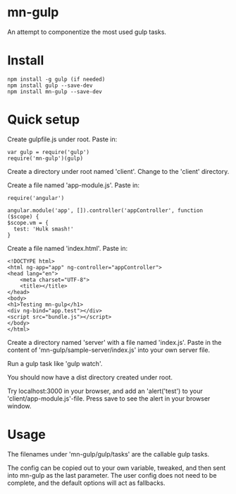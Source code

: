 mn-gulp
=======
An attempt to componentize the most used gulp tasks.

Install
=======
    npm install -g gulp (if needed)
    npm install gulp --save-dev
    npm install mn-gulp --save-dev

Quick setup
===========
Create gulpfile.js under root.
Paste in:

    var gulp = require('gulp')
    require('mn-gulp')(gulp)

Create a directory under root named 'client'.
Change to the 'client' directory.

Create a file named 'app-module.js'.
Paste in:

    require('angular')

    angular.module('app', []).controller('appController', function ($scope) {
    $scope.vm = {
      test: 'Hulk smash!'
    }

Create a file named 'index.html'.
Paste in:

    <!DOCTYPE html>
    <html ng-app="app" ng-controller="appController">
    <head lang="en">
        <meta charset="UTF-8">
        <title></title>
    </head>
    <body>
    <h1>Testing mn-gulp</h1>
    <div ng-bind="app.test"></div>
    <script src="bundle.js"></script>
    </body>
    </html>

Create a directory named 'server' with a file named 'index.js'.
Paste in the content of 'mn-gulp/sample-server/index.js' into your own server file.

Run a gulp task like 'gulp watch'.

You should now have a dist directory created under root.

Try localhost:3000 in your browser, and add an 'alert('test') to your 'client/app-module.js'-file.
Press save to see the alert in your browser window.

Usage
=====
The filenames under 'mn-gulp/gulp/tasks' are the callable gulp tasks.

The config can be copied out to your own variable, tweaked, and then sent into mn-gulp as the last parameter.
The user config does not need to be complete, and the default options will act as fallbacks.
